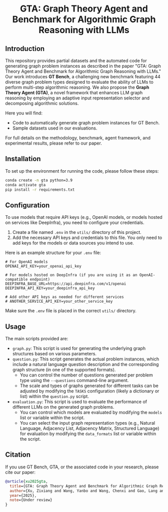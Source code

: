 <h1 align="center">GTA: Graph Theory Agent and Benchmark for Algorithmic Graph Reasoning with LLMs</h1>

## Introduction

This repository provides partial datasets and the automated code for generating graph problem instances as described in the paper "GTA: Graph Theory Agent and Benchmark for Algorithmic Graph Reasoning with LLMs." Our work introduces **GT Bench**, a challenging new benchmark featuring 44 diverse graph problem types designed to evaluate the ability of LLMs to perform multi-step algorithmic reasoning. We also propose the **Graph Theory Agent (GTA)**, a novel framework that enhances LLM graph reasoning by employing an adaptive input representation selector and decomposing algorithmic solutions.

Here you will find:
*   Code to automatically generate graph problem instances for GT Bench.
*   Sample datasets used in our evaluations.

For full details on the methodology, benchmark, agent framework, and experimental results, please refer to our paper.

## Installation

To set up the environment for running the code, please follow these steps:

```bash
conda create -n gta python=3.9
conda activate gta
pip install -r requirements.txt
```

## Configuration

To use models that require API keys (e.g., OpenAI models, or models hosted on services like DeepInfra), you need to configure your credentials.

1.  Create a file named `.env` in the `utils/` directory of this project.
2.  Add the necessary API keys and credentials to this file. You only need to add keys for the models or data sources you intend to use.

Here is an example structure for your `.env` file:

```properties
# For OpenAI models
OPENAI_API_KEY=your_openai_api_key

# For models hosted on DeepInfra (if you are using it as an OpenAI-compatible endpoint)
DEEPINFRA_BASE_URL=https://api.deepinfra.com/v1/openai
DEEPINFRA_API_KEY=your_deepinfra_api_key

# Add other API keys as needed for different services
# ANOTHER_SERVICE_API_KEY=your_other_service_key
```
Make sure the `.env` file is placed in the correct `utils/` directory.

## Usage

The main scripts provided are:

*   `graph.py`: This script is used for generating the underlying graph structures based on various parameters.
*   `question.py`: This script generates the actual problem instances, which include a natural language question description and the corresponding graph structure (in one of the supported formats).
    *   You can control the number of questions generated per problem type using the `--questions` command-line argument.
    *   The scale and types of graphs generated for different tasks can be adjusted by modifying the `TASKS` configuration (likely a dictionary or list) within the `question.py` script.
*   `evaluation.py`: This script is used to evaluate the performance of different LLMs on the generated graph problems.
    *   You can control which models are evaluated by modifying the `models` list or variable within the script.
    *   You can select the input graph representation types (e.g., Natural Language, Adjacency List, Adjacency Matrix, Structured Language) for evaluation by modifying the `data_formats` list or variable within the script.

## Citation

If you use GT Bench, GTA, or the associated code in your research, please cite our paper:

```bibtex
@article{xu2025gta,
  title={GTA: Graph Theory Agent and Benchmark for Algorithmic Graph Reasoning with LLMs},
  author={Xu, Zixiang and Wang, Yanbo and Wang, Chenxi and Gao, Lang and Song, Zirui and Huang, Yue and Chen, Zhaorun and Zhang, Xiangliang and Chen, Xiuying},
  year={2025},
  note={Under review}
}
```